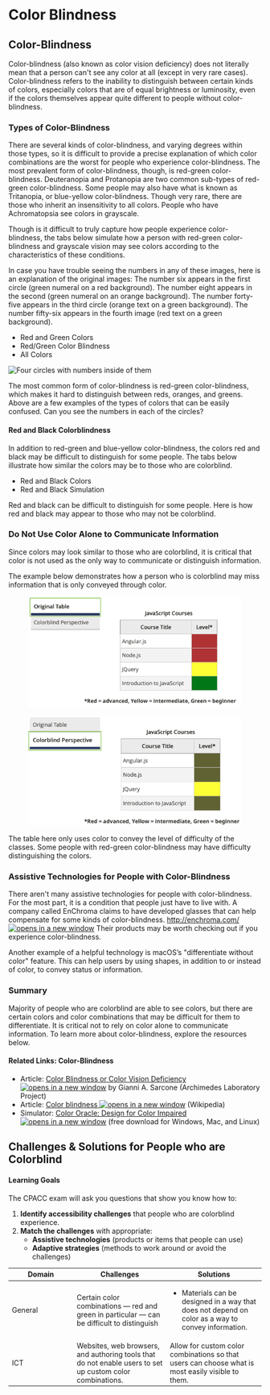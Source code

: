 # Color Blindness

## Color-Blindness

Color-blindness (also known as color vision deficiency) does not literally mean that a person can't see any color at all (except in very rare cases). Color-blindness refers to the inability to distinguish between certain kinds of colors, especially colors that are of equal brightness or luminosity, even if the colors themselves appear quite different to people without color-blindness.

### Types of Color-Blindness

There are several kinds of color-blindness, and varying degrees within those types, so it is difficult to provide a precise explanation of which color combinations are the worst for people who experience color-blindness. The most prevalent form of color-blindness, though, is red-green color-blindness. Deuteranopia and Protanopia are two common sub-types of red-green color-blindness. Some people may also have what is known as Tritanopia, or blue-yellow color-blindness. Though very rare, there are those who inherit an insensitivity to all colors. People who have Achromatopsia see colors in grayscale.

Though is it difficult to truly capture how people experience color-blindness, the tabs below simulate how a person with red-green color-blindness and grayscale vision may see colors according to the characteristics of these conditions.

In case you have trouble seeing the numbers in any of these images, here is an explanation of the original images: The number six appears in the first circle (green numeral on a red background). The number eight appears in the second (green numeral on an orange background). The number forty-five appears in the third circle (orange text on a green background). The number fifty-six appears in the fourth image (red text on a green background).

* Red and Green Colors
* Red/Green Color Blindness
* All Colors

![Four circles with numbers inside of them](https://dequeuniversity.com/assets/images/accessibility_fundamentals/colorblindness/redgreennumbers.png)

The most common form of color-blindness is red-green color-blindness, which makes it hard to distinguish between reds, oranges, and greens. Above are a few examples of the types of colors that can be easily confused. Can you see the numbers in each of the circles?

#### Red and Black Colorblindness

In addition to red-green and blue-yellow color-blindness, the colors red and black may be difficult to distinguish for some people. The tabs below illustrate how similar the colors may be to those who are colorblind.

* Red and Black Colors
* Red and Black Simulation

Red and black can be difficult to distinguish for some people. Here is how red and black may appear to those who may not be colorblind.

### Do Not Use Color Alone to Communicate Information

Since colors may look similar to those who are colorblind, it is critical that color is not used as the only way to communicate or distinguish information.

The example below demonstrates how a person who is colorblind may miss information that is only conveyed through color.

<figure><img src="../.gitbook/assets/image (5).png" alt=""><figcaption></figcaption></figure>

<figure><img src="../.gitbook/assets/Screenshot 2025-05-02 at 12.11.59.png" alt=""><figcaption></figcaption></figure>

The table here only uses color to convey the level of difficulty of the classes. Some people with red-green color-blindness may have difficulty distinguishing the colors.

### Assistive Technologies for People with Color-Blindness

There aren't many assistive technologies for people with color-blindness. For the most part, it is a condition that people just have to live with. A company called EnChroma claims to have developed glasses that can help compensate for some kinds of color-blindness. [http://enchroma.com/ ![opens in a new window](https://dequeuniversity.com/assets/images/template/courses2014/new-window.png)](http://enchroma.com/) Their products may be worth checking out if you experience color-blindness.

Another example of a helpful technology is macOS’s "differentiate without color" feature. This can help users by using shapes, in addition to or instead of color, to convey status or information.

### Summary

Majority of people who are colorblind are able to see colors, but there are certain colors and color combinations that may be difficult for them to differentiate. It is critical not to rely on color alone to communicate information. To learn more about color-blindness, explore the resources below.

#### Related Links: Color-Blindness

* Article: [Color Blindness or Color Vision Deficiency ![opens in a new window](https://dequeuniversity.com/assets/images/template/courses2014/new-window.png)](http://www.archimedes-lab.org/colorblindnesstest.html) by Gianni A. Sarcone (Archimedes Laboratory Project)
* Article: [Color blindness ![opens in a new window](https://dequeuniversity.com/assets/images/template/courses2014/new-window.png)](http://en.wikipedia.org/wiki/Color_blindness) (Wikipedia)
* Simulator: [Color Oracle: Design for Color Impaired ![opens in a new window](https://dequeuniversity.com/assets/images/template/courses2014/new-window.png)](http://www.colororacle.org/) (free download for Windows, Mac, and Linux)

## Challenges & Solutions for People who are Colorblind

#### Learning Goals

The CPACC exam will ask you questions that show you know how to:

1. **Identify accessibility challenges** that people who are colorblind experience.
2. **Match the challenges** with appropriate:
   * **Assistive technologies** (products or items that people can use)
   * **Adaptive strategies** (methods to work around or avoid the challenges)

<table><thead><tr><th width="115">Domain</th><th>Challenges</th><th>Solutions</th></tr></thead><tbody><tr><td>General</td><td>Certain color combinations — red and green in particular — can be difficult to distinguish</td><td><ul><li>Materials can be designed in a way that does not depend on color as a way to convey information.</li></ul></td></tr><tr><td>ICT</td><td>Websites, web browsers, and authoring tools that do not enable users to set up custom color combinations.</td><td>Allow for custom color combinations so that users can choose what is most easily visible to them.</td></tr></tbody></table>
